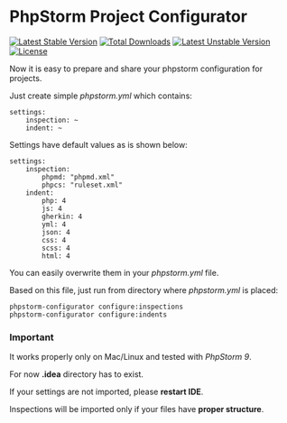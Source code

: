 # PhpStorm Project Configurator
[![Latest Stable Version](https://poser.pugx.org/ralfmaxxx/phpstorm_configurator/v/stable)](https://packagist.org/packages/ralfmaxxx/phpstorm_configurator) 
[![Total Downloads](https://poser.pugx.org/ralfmaxxx/phpstorm_configurator/downloads)](https://packagist.org/packages/ralfmaxxx/phpstorm_configurator) 
[![Latest Unstable Version](https://poser.pugx.org/ralfmaxxx/phpstorm_configurator/v/unstable)](https://packagist.org/packages/ralfmaxxx/phpstorm_configurator) 
[![License](https://poser.pugx.org/ralfmaxxx/phpstorm_configurator/license)](https://packagist.org/packages/ralfmaxxx/phpstorm_configurator)

Now it is easy to prepare and share your phpstorm configuration for projects.

Just create simple *phpstorm.yml* which contains:
```
settings:
    inspection: ~
    indent: ~
```

Settings have default values as is shown below:
```
settings:
    inspection:
        phpmd: "phpmd.xml"
        phpcs: "ruleset.xml"
    indent:
        php: 4
        js: 4
        gherkin: 4
        yml: 4
        json: 4
        css: 4
        scss: 4
        html: 4
```

You can easily overwrite them in your *phpstorm.yml* file.

Based on this file, just run from directory where *phpstorm.yml* is placed:
```
phpstorm-configurator configure:inspections
phpstorm-configurator configure:indents
```

### Important

It works properly only on Mac/Linux and tested with *PhpStorm 9*.

For now **.idea** directory has to exist.

If your settings are not imported, please **restart IDE**.

Inspections will be imported only if your files have **proper structure**.
